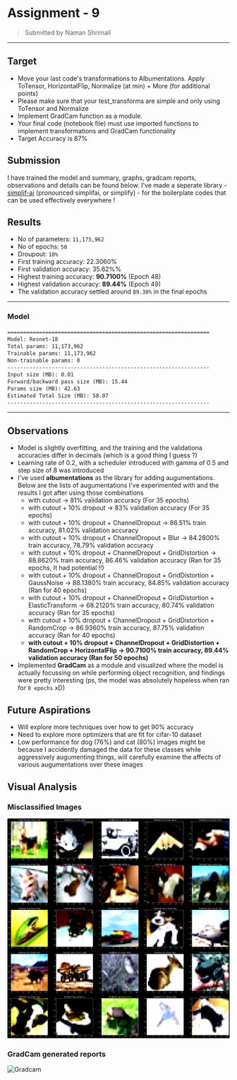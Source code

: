 # Assignment - 9
> Submitted by Naman Shrimali
---

## Target
* Move your last code's transformations to Albumentations. Apply ToTensor, HorizontalFlip, Normalize (at min) + More (for additional points)
* Please make sure that your test_transforms are simple and only using ToTensor and Normalize
* Implement GradCam function as a module. 
* Your final code (notebook file) must use imported functions to implement transformations and GradCam functionality
* Target Accuracy is 87%


## Submission
I have trained the model and summary, graphs, gradcam reports, observations and details can be found below. I've made a seperate library - [simplif-ai](https://github.com/namanshrimali/simplif-ai) (pronounced simplifai, or simplify) -  for the boilerplate codes that can be used effectively everywhere !

## Results 
* No of parameters: `11,173,962`
* No of epochs: `50`
* Droupout: `10%`
* First training accuracy: 22.3060%
* First validation accuracy: 35.62%%
* Highest training accuracy: **90.7100%** (Epoch 48)
* Highest validation accuracy: **89.44%** (Epoch 49) 
* The validation accuracy settled around `89.30%` in the final epochs
---

### Model
```
================================================================
Model: Resnet-18
Total params: 11,173,962
Trainable params: 11,173,962
Non-trainable params: 0
----------------------------------------------------------------
Input size (MB): 0.01
Forward/backward pass size (MB): 15.44
Params size (MB): 42.63
Estimated Total Size (MB): 58.07
----------------------------------------------------------------
```
---

## Observations
* Model is slightly overfitting, and the training and the validationa accuracies differ in decimals (which is a good thing I guess ?) 
* Learning rate of 0.2, with a scheduler introduced with gamma of 0.5 and step size of 8 was introduced
* I've used **albumentations** as the library for adding augumentations. Below are the lists of augumentations I've experimented with and the results I got after using those combinations
    * with cutout -> 81% validation accuracy (For 35 epochs)
    * with cutout + 10% dropout -> 83% validation accuracy (For 35 epochs)
    * with cutout + 10% dropout + ChannelDropout -> 86.51% train accuracy, 81.02% validation accuracy
    * with cutout + 10% dropout + ChannelDropout + Blur -> 84.2800% train accuracy, 78.79% validation accuracy
    * with cutout + 10% dropout + ChannelDropout + GridDistortion -> 88.8620% train accuracy, 86.46% validation accuracy (Ran for 35 epochs, It had potential !!)
    * with cutout + 10% dropout + ChannelDropout + GridDistortion + GaussNoise -> 88.1380% train accuracy, 84.85% validation accuracy (Ran for 40 epochs)
    * with cutout + 10% dropout + ChannelDropout + GridDistortion + ElasticTransform -> 68.2120% train accuracy, 80.74% validation accuracy (Ran for 35 epochs)
    * with cutout + 10% dropout + ChannelDropout + GridDistortion + RandomCrop -> 86.9360% train accuracy, 87.75% validation accuracy (Ran for 40 epochs)
    *  **with cutout + 10% dropout + ChannelDropout + GridDistortion + RandomCrop + HorizontalFlip -> 90.7100% train accuracy, 89.44% validation accuracy (Ran for 50 epochs)**
* Implemented **GradCam** as a module and visualized where the model is actually focussing on while performing object recognition, and findings were pretty interesting (ps, the model was absolutely hopeless when ran for `0 epochs` xD)
## Future Aspirations
* Will explore more techniques over how to get 90% accuracy
* Need to explore more optimizers that are fit for cifar-10 dataset
* Low performance for dog (76%) and cat (80%) images might be because I accidently damaged the data for these classes while aggressively augumenting things, will carefully examine the affects of various augumentations over these images

## Visual Analysis

### Misclassified Images
![Misclassified Images](assets/images/misclassified.png)

### GradCam generated reports
![Gradcam](assets/images/gradcam.png)
